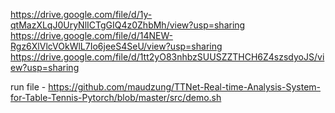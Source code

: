
https://drive.google.com/file/d/1y-qtMazXLqJ0UryNlICTgGIQ4z0ZhbMh/view?usp=sharing
https://drive.google.com/file/d/14NEW-Rgz6XlVlcVOkWlL7Io6jeeS4SeU/view?usp=sharing
https://drive.google.com/file/d/1tt2yO83nhbzSUUSZZTHCH6Z4szsdyoJS/view?usp=sharing

run file - https://github.com/maudzung/TTNet-Real-time-Analysis-System-for-Table-Tennis-Pytorch/blob/master/src/demo.sh

